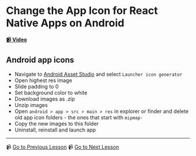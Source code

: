 # Change the App Icon for React Native Apps on Android

**[📹 Video](https://egghead.io/lessons/react-native-change-the-app-icon-for-react-native-apps-on-android)**

## Android app icons

- Navigate to [Android Asset Studio](https://romannurik.github.io/AndroidAssetStudio/) and select `Launcher icon generator`
- Open highest res image
- Slide padding to 0
- Set background color to white
- Download images as .zip
- Unzip images
- Open `android > app > src > main > res` in explorer or finder and delete old app icon folders - the ones that start with `mipmap-`
- Copy the new images to this folder
- Uninstall, reinstall and launch app

---

📹 [Go to Previous Lesson](https://egghead.io/lessons/react-native-change-the-app-icon-for-react-native-apps-on-ios)
📹 [Go to Next Lesson](https://egghead.io/lessons/react-native-run-a-react-native-app-on-an-ios-device)
